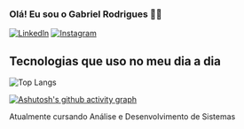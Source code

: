 

### Olá! Eu sou o Gabriel Rodrigues 💪🏻


[![Linkedln](https://img.shields.io/badge/LinkedIn-0077B5?style=for-the-badge&logo=linkedin&logoColor=white)](https://www.linkedin.com/in/gabriel-rodrigues-geribola-bb2555264/)
[![Instagram](https://img.shields.io/badge/Instagram-E4405F?style=for-the-badge&logo=instagram&logoColor=white)](https://www.instagram.com/gabriel_rgeri/)


## Tecnologias que uso no meu dia a dia

![Top Langs](https://github-readme-stats-sigma-five.vercel.app/api/top-langs/?username=bielgeri&layout=compact)

[![Ashutosh's github activity graph](https://github-readme-activity-graph.vercel.app/graph?username=bielgeri&bg_color=050505&color=ff9500&line=6c2323&point=b94141&area=true&hide_border=true)](https://github.com/ashutosh00710/github-readme-activity-graph)


Atualmente cursando Análise e Desenvolvimento de Sistemas
